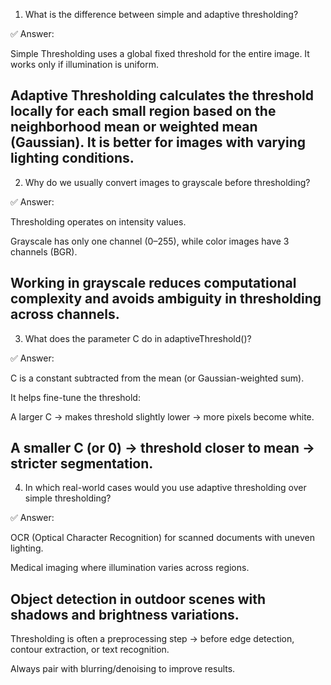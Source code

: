 1. What is the difference between simple and adaptive thresholding?

✅ Answer:

Simple Thresholding uses a global fixed threshold for the entire image. It works only if illumination is uniform.

Adaptive Thresholding calculates the threshold locally for each small region based on the neighborhood mean or weighted mean (Gaussian). It is better for images with varying lighting conditions.
------------------------------------------------------------------------------------------------------------------------------
2. Why do we usually convert images to grayscale before thresholding?

✅ Answer:

Thresholding operates on intensity values.

Grayscale has only one channel (0–255), while color images have 3 channels (BGR).

Working in grayscale reduces computational complexity and avoids ambiguity in thresholding across channels.
---------------------------------------------------------------------------------------------------------------------------------
3. What does the parameter C do in adaptiveThreshold()?

✅ Answer:

C is a constant subtracted from the mean (or Gaussian-weighted sum).

It helps fine-tune the threshold:

A larger C → makes threshold slightly lower → more pixels become white.

A smaller C (or 0) → threshold closer to mean → stricter segmentation.
-------------------------------------------------------------------------------------------------------------------------------
4. In which real-world cases would you use adaptive thresholding over simple thresholding?

✅ Answer:

OCR (Optical Character Recognition) for scanned documents with uneven lighting.

Medical imaging where illumination varies across regions.

Object detection in outdoor scenes with shadows and brightness variations.
-----------------------------------------------------------------------------------------------------------------------------
Thresholding is often a preprocessing step → before edge detection, contour extraction, or text recognition.

Always pair with blurring/denoising to improve results.